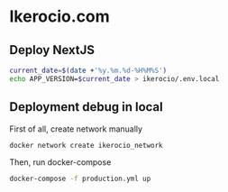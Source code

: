 # Ikerocio.com

## Deploy NextJS

```sh
current_date=$(date +'%y.%m.%d-%H%M%S')
echo APP_VERSION=$current_date > ikerocio/.env.local
```

## Deployment debug in local

First of all, create network manually

```sh
docker network create ikerocio_network
```

Then, run docker-compose

```sh
docker-compose -f production.yml up
```
